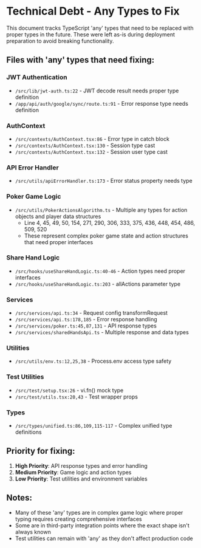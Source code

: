 # Technical Debt - Any Types to Fix

This document tracks TypeScript 'any' types that need to be replaced with proper types in the future. These were left as-is during deployment preparation to avoid breaking functionality.

## Files with 'any' types that need fixing:

### JWT Authentication

- `/src/lib/jwt-auth.ts:22` - JWT decode result needs proper type definition
- `/app/api/auth/google/sync/route.ts:91` - Error response type needs definition

### AuthContext

- `/src/contexts/AuthContext.tsx:86` - Error type in catch block
- `/src/contexts/AuthContext.tsx:130` - Session type cast
- `/src/contexts/AuthContext.tsx:132` - Session user type cast

### API Error Handler

- `/src/utils/apiErrorHandler.ts:173` - Error status property needs type

### Poker Game Logic

- `/src/utils/PokerActionsAlgorithm.ts` - Multiple any types for action objects and player data structures
  - Line 4, 45, 49, 50, 154, 271, 290, 306, 333, 375, 436, 448, 454, 486, 509, 520
  - These represent complex poker game state and action structures that need proper interfaces

### Share Hand Logic

- `/src/hooks/useShareHandLogic.ts:40-46` - Action types need proper interfaces
- `/src/hooks/useShareHandLogic.ts:203` - allActions parameter type

### Services

- `/src/services/api.ts:34` - Request config transformRequest
- `/src/services/api.ts:178,185` - Error response handling
- `/src/services/poker.ts:45,87,131` - API response types
- `/src/services/sharedHandsApi.ts` - Multiple response and data types

### Utilities

- `/src/utils/env.ts:12,25,38` - Process.env access type safety

### Test Utilities

- `/src/test/setup.tsx:26` - vi.fn() mock type
- `/src/test/utils.tsx:20,43` - Test wrapper props

### Types

- `/src/types/unified.ts:86,109,115-117` - Complex unified type definitions

## Priority for fixing:

1. **High Priority**: API response types and error handling
2. **Medium Priority**: Game logic and action types
3. **Low Priority**: Test utilities and environment variables

## Notes:

- Many of these 'any' types are in complex game logic where proper typing requires creating comprehensive interfaces
- Some are in third-party integration points where the exact shape isn't always known
- Test utilities can remain with 'any' as they don't affect production code
